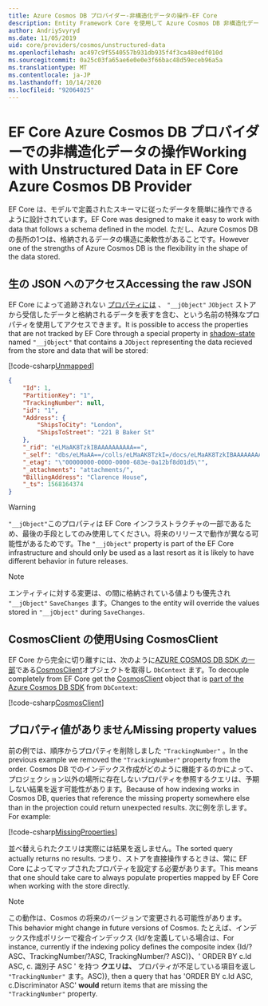 ```yaml
---
title: Azure Cosmos DB プロバイダー-非構造化データの操作-EF Core
description: Entity Framework Core を使用して Azure Cosmos DB 非構造化データを操作する方法
author: AndriySvyryd
ms.date: 11/05/2019
uid: core/providers/cosmos/unstructured-data
ms.openlocfilehash: ac497c9f5540557b931db935f4f3ca480edf010d
ms.sourcegitcommit: 0a25c03fa65ae6e0e0e3f66bac48d59eceb96a5a
ms.translationtype: MT
ms.contentlocale: ja-JP
ms.lasthandoff: 10/14/2020
ms.locfileid: "92064025"
---
```

# <a name="working-with-unstructured-data-in-ef-core-azure-cosmos-db-provider"></a><span data-ttu-id="fe44f-103">EF Core Azure Cosmos DB プロバイダーでの非構造化データの操作</span><span class="sxs-lookup"><span data-stu-id="fe44f-103">Working with Unstructured Data in EF Core Azure Cosmos DB Provider</span></span>

<span data-ttu-id="fe44f-104">EF Core は、モデルで定義されたスキーマに従ったデータを簡単に操作できるように設計されています。</span><span class="sxs-lookup"><span data-stu-id="fe44f-104">EF Core was designed to make it easy to work with data that follows a schema defined in the model.</span></span> <span data-ttu-id="fe44f-105">ただし、Azure Cosmos DB の長所の1つは、格納されるデータの構造に柔軟性があることです。</span><span class="sxs-lookup"><span data-stu-id="fe44f-105">However one of the strengths of Azure Cosmos DB is the flexibility in the shape of the data stored.</span></span>

## <a name="accessing-the-raw-json"></a><span data-ttu-id="fe44f-106">生の JSON へのアクセス</span><span class="sxs-lookup"><span data-stu-id="fe44f-106">Accessing the raw JSON</span></span>

<span data-ttu-id="fe44f-107">EF Core によって追跡されない [プロパティには](xref:core/modeling/shadow-properties) 、 `"__jObject"` `JObject` ストアから受信したデータと格納されるデータを表すを含む、という名前の特殊なプロパティを使用してアクセスできます。</span><span class="sxs-lookup"><span data-stu-id="fe44f-107">It is possible to access the properties that are not tracked by EF Core through a special property in [shadow-state](xref:core/modeling/shadow-properties) named `"__jObject"` that contains a `JObject` representing the data recieved from the store and data that will be stored:</span></span>

[!code-csharp[Unmapped](../../../../samples/core/Cosmos/UnstructuredData/Sample.cs?highlight=23,24&name=Unmapped)]

```json
{
    "Id": 1,
    "PartitionKey": "1",
    "TrackingNumber": null,
    "id": "1",
    "Address": {
        "ShipsToCity": "London",
        "ShipsToStreet": "221 B Baker St"
    },
    "_rid": "eLMaAK8TzkIBAAAAAAAAAA==",
    "_self": "dbs/eLMaAA==/colls/eLMaAK8TzkI=/docs/eLMaAK8TzkIBAAAAAAAAAA==/",
    "_etag": "\"00000000-0000-0000-683e-0a12bf8d01d5\"",
    "_attachments": "attachments/",
    "BillingAddress": "Clarence House",
    "_ts": 1568164374
}
```

> [!WARNING]
> <span data-ttu-id="fe44f-108">`"__jObject"`このプロパティは EF Core インフラストラクチャの一部であるため、最後の手段としてのみ使用してください。将来のリリースで動作が異なる可能性があるためです。</span><span class="sxs-lookup"><span data-stu-id="fe44f-108">The `"__jObject"` property is part of the EF Core infrastructure and should only be used as a last resort as it is likely to have different behavior in future releases.</span></span>

> [!NOTE]
> <span data-ttu-id="fe44f-109">エンティティに対する変更は、の間に格納されている値よりも優先され `"__jObject"` `SaveChanges` ます。</span><span class="sxs-lookup"><span data-stu-id="fe44f-109">Changes to the entity will override the values stored in `"__jObject"` during `SaveChanges`.</span></span>

## <a name="using-cosmosclient"></a><span data-ttu-id="fe44f-110">CosmosClient の使用</span><span class="sxs-lookup"><span data-stu-id="fe44f-110">Using CosmosClient</span></span>

<span data-ttu-id="fe44f-111">EF Core から完全に切り離すには、次のように[AZURE COSMOS DB SDK の一部](/azure/cosmos-db/sql-api-get-started)である[CosmosClient](/dotnet/api/Microsoft.Azure.Cosmos.CosmosClient)オブジェクトを取得し `DbContext` ます。</span><span class="sxs-lookup"><span data-stu-id="fe44f-111">To decouple completely from EF Core get the [CosmosClient](/dotnet/api/Microsoft.Azure.Cosmos.CosmosClient) object that is [part of the Azure Cosmos DB SDK](/azure/cosmos-db/sql-api-get-started) from `DbContext`:</span></span>

[!code-csharp[CosmosClient](../../../../samples/core/Cosmos/UnstructuredData/Sample.cs?highlight=3&name=CosmosClient)]

## <a name="missing-property-values"></a><span data-ttu-id="fe44f-112">プロパティ値がありません</span><span class="sxs-lookup"><span data-stu-id="fe44f-112">Missing property values</span></span>

<span data-ttu-id="fe44f-113">前の例では、順序からプロパティを削除しました `"TrackingNumber"` 。</span><span class="sxs-lookup"><span data-stu-id="fe44f-113">In the previous example we removed the `"TrackingNumber"` property from the order.</span></span> <span data-ttu-id="fe44f-114">Cosmos DB でのインデックス作成がどのように機能するのかによって、プロジェクション以外の場所に存在しないプロパティを参照するクエリは、予期しない結果を返す可能性があります。</span><span class="sxs-lookup"><span data-stu-id="fe44f-114">Because of how indexing works in Cosmos DB, queries that reference the missing property somewhere else than in the projection could return unexpected results.</span></span> <span data-ttu-id="fe44f-115">次に例を示します。</span><span class="sxs-lookup"><span data-stu-id="fe44f-115">For example:</span></span>

[!code-csharp[MissingProperties](../../../../samples/core/Cosmos/UnstructuredData/Sample.cs?name=MissingProperties)]

<span data-ttu-id="fe44f-116">並べ替えられたクエリは実際には結果を返しません。</span><span class="sxs-lookup"><span data-stu-id="fe44f-116">The sorted query actually returns no results.</span></span> <span data-ttu-id="fe44f-117">つまり、ストアを直接操作するときは、常に EF Core によってマップされたプロパティを設定する必要があります。</span><span class="sxs-lookup"><span data-stu-id="fe44f-117">This means that one should take care to always populate properties mapped by EF Core when working with the store directly.</span></span>

> [!NOTE]
> <span data-ttu-id="fe44f-118">この動作は、Cosmos の将来のバージョンで変更される可能性があります。</span><span class="sxs-lookup"><span data-stu-id="fe44f-118">This behavior might change in future versions of Cosmos.</span></span> <span data-ttu-id="fe44f-119">たとえば、インデックス作成ポリシーで複合インデックス {Id/を定義している場合は、</span><span class="sxs-lookup"><span data-stu-id="fe44f-119">For instance, currently if the indexing policy defines the composite index {Id/?</span></span> <span data-ttu-id="fe44f-120">ASC、TrackingNumber/?</span><span class="sxs-lookup"><span data-stu-id="fe44f-120">ASC, TrackingNumber/?</span></span> <span data-ttu-id="fe44f-121">ASC)}、' ORDER BY c.Id ASC, c. 識別子 ASC ' を持つ __クエリは、__ プロパティが不足している項目を返し `"TrackingNumber"` ます。</span><span class="sxs-lookup"><span data-stu-id="fe44f-121">ASC)}, then a query that has 'ORDER BY c.Id ASC, c.Discriminator ASC' __would__ return items that are missing the `"TrackingNumber"` property.</span></span>
